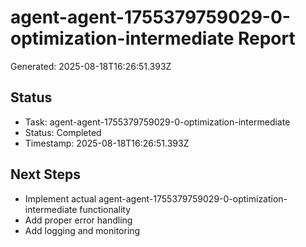 # agent-agent-1755379759029-0-optimization-intermediate Report

Generated: 2025-08-18T16:26:51.393Z

## Status
- Task: agent-agent-1755379759029-0-optimization-intermediate
- Status: Completed
- Timestamp: 2025-08-18T16:26:51.393Z

## Next Steps
- Implement actual agent-agent-1755379759029-0-optimization-intermediate functionality
- Add proper error handling
- Add logging and monitoring
